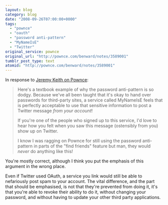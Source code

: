 ```yaml
---
layout: blog
category: blog
date: "2008-09-26T07:00:00+0000"
tags:
  - "pownce"
  - "oauth"
  - "password anti-pattern"
  - "MyNameIsE"
  - "Twitter"
original_service: pownce
original_url: "http://pownce.com/benward/notes/3589001"
tumblr_post_type: text
atomid: "http://pownce.com/benward/notes/3589001"
---
```

In response to [Jeremy Keith on Pownce](http://pownce.com/adactio/notes/3589001/):

> Here's a textbook example of why the password anti-pattern is so
> dodgy. Because we've all been taught that it's okay to hand over
> passwords for third-party sites, a service called MyNameIsE feels
> that is perfectly acceptable to use that sensitive information to post
> a Twitter message *from your account*! 
>
> If you're one of the people who signed up to this service, I'd love to
> hear how you felt when you saw this message (ostensibly from
> you) show up on Twitter. 
>
> I know I was ragging on Pownce for still using the password anti-
> pattern in parts of the "find friends" feature but man, they would 
> *never* do anything like this!

You're mostly correct, although I think you put the emphasis of this argument in the wrong place.

Even if Twitter used OAuth, a service you link would still be able to nefariously post spam to your account. The vital difference, and the part that should be emphasised, is not that they're prevented from doing it, it's that you're able to revoke their ability to do it, without changing your password, and without having to update your other third party applications.